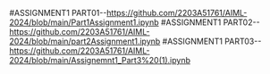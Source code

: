 #ASSIGNMENT1 PART01--https://github.com/2203A51761/AIML-2024/blob/main/Part1Assignment1.ipynb
#ASSIGNMENT1 PART02--https://github.com/2203A51761/AIML-2024/blob/main/part2Assignment1.ipynb
#ASSIGNMENT1 PART03--https://github.com/2203A51761/AIML-2024/blob/main/Assignemnt1_Part3%20(1).ipynb

